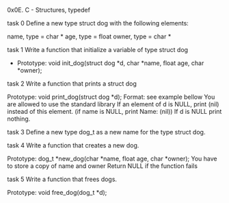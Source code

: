 0x0E. C - Structures, typedef

task 0
Define a new type struct dog with the following elements:

name, type = char *
age, type = float
owner, type = char *

task 1
Write a function that initialize a variable of type struct dog

* Prototype: void init_dog(struct dog *d, char *name, float age, char *owner);

task 2
Write a function that prints a struct dog

Prototype: void print_dog(struct dog *d);
Format: see example bellow
You are allowed to use the standard library
If an element of d is NULL, print (nil) instead of this element. (if name is NULL, print Name: (nil))
If d is NULL print nothing.

task 3
Define a new type dog_t as a new name for the type struct dog.

task 4
Write a function that creates a new dog.

Prototype: dog_t *new_dog(char *name, float age, char *owner);
You have to store a copy of name and owner
Return NULL if the function fails

task 5
Write a function that frees dogs.

Prototype: void free_dog(dog_t *d);
